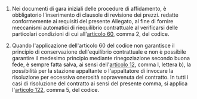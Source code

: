 1. Nei documenti di gara iniziali delle procedure di affidamento, è obbligatorio l'inserimento di clausole di revisione dei prezzi. redatte conformemente ai requisiti del presente Allegato, al fine di fornire meccanismi automatici di riequilibrio contrattuale al verificarsi delle particolari condizioni di cui all'[articolo 60](/index.html?article=articolo-60&version=2), comma 2, del codice.

2. Quando l'applicazione dell'articolo 60 del codice non garantisce il principio di conservazione dell'equilibrio contrattuale e non è possibile garantire il medesimo principio mediante rinegoziazione secondo buona fede, è sempre fatta salva, ai sensi dell'[articolo 12](/index.html?article=allegato-2.2-bis-articolo-12&version=2), comma l, lettera b), la possibilità per la stazione appaltante o l'appaltatore di invocare la risoluzione per eccessiva onerosità sopravvenuta del contratto. In tutti i casi di risoluzione del contratto ai sensi del presente comma, si applica l'[articolo 122](/index.html?article=articolo-122&version=1), comma 5, del codice.
